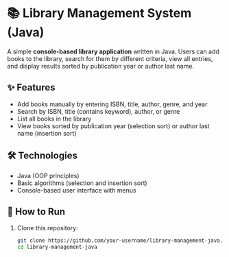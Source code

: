# 📚 Library Management System (Java)

A simple **console-based library application** written in Java. Users can add books to the library, search for them by different criteria, view all entries, and display results sorted by publication year or author last name.  

## ✨ Features
- Add books manually by entering ISBN, title, author, genre, and year  
- Search by ISBN, title (contains keyword), author, or genre  
- List all books in the library  
- View books sorted by publication year (selection sort) or author last name (insertion sort)  

## 🛠️ Technologies
- Java (OOP principles)  
- Basic algorithms (selection and insertion sort)  
- Console-based user interface with menus  

## 🚀 How to Run
1. Clone this repository:  
   ```bash
   git clone https://github.com/your-username/library-management-java.git
   cd library-management-java
